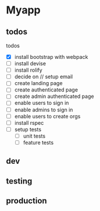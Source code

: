 # Myapp

## todos
todos
- [x] install bootstrap with webpack
- [ ] install devise
- [ ] install rolify
- [ ] decide on // setup email
- [ ] create landing page
- [ ] create authenticated page
- [ ] create admin authenticated page
- [ ] enable users to sign in
- [ ] enable admins to sign in
- [ ] enable users to create orgs
- [ ] install rspec
- [ ] setup tests
  - [ ] unit tests
  - [ ] feature tests

## dev

## testing

## production
